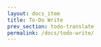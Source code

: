 ```yaml
---
layout: docs_item
title: To-Do Write
prev_section: todo-translate
permalink: /docs/todo-write/
---
```

